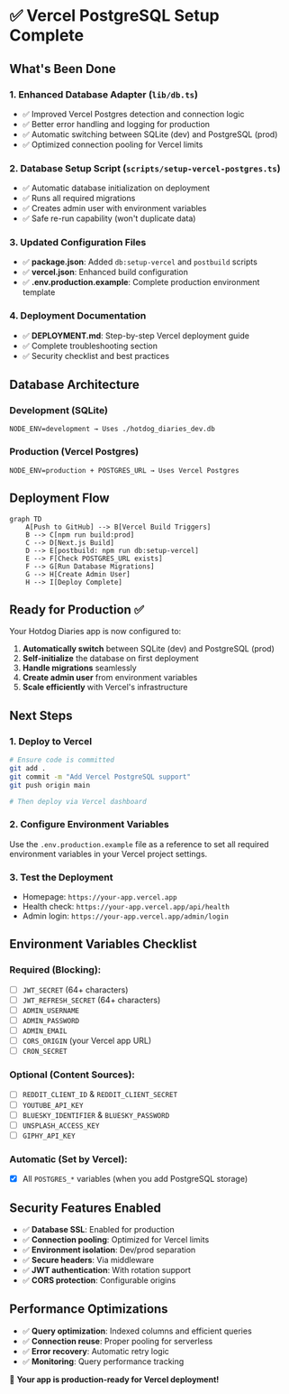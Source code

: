 # ✅ Vercel PostgreSQL Setup Complete

## What's Been Done

### 1. Enhanced Database Adapter (`lib/db.ts`)
- ✅ Improved Vercel Postgres detection and connection logic
- ✅ Better error handling and logging for production
- ✅ Automatic switching between SQLite (dev) and PostgreSQL (prod)
- ✅ Optimized connection pooling for Vercel limits

### 2. Database Setup Script (`scripts/setup-vercel-postgres.ts`)
- ✅ Automatic database initialization on deployment
- ✅ Runs all required migrations
- ✅ Creates admin user with environment variables
- ✅ Safe re-run capability (won't duplicate data)

### 3. Updated Configuration Files
- ✅ **package.json**: Added `db:setup-vercel` and `postbuild` scripts
- ✅ **vercel.json**: Enhanced build configuration
- ✅ **.env.production.example**: Complete production environment template

### 4. Deployment Documentation
- ✅ **DEPLOYMENT.md**: Step-by-step Vercel deployment guide
- ✅ Complete troubleshooting section
- ✅ Security checklist and best practices

## Database Architecture

### Development (SQLite)
```
NODE_ENV=development → Uses ./hotdog_diaries_dev.db
```

### Production (Vercel Postgres)
```
NODE_ENV=production + POSTGRES_URL → Uses Vercel Postgres
```

## Deployment Flow

```mermaid
graph TD
    A[Push to GitHub] --> B[Vercel Build Triggers]
    B --> C[npm run build:prod]
    C --> D[Next.js Build]
    D --> E[postbuild: npm run db:setup-vercel]
    E --> F[Check POSTGRES_URL exists]
    F --> G[Run Database Migrations]
    G --> H[Create Admin User]
    H --> I[Deploy Complete]
```

## Ready for Production ✅

Your Hotdog Diaries app is now configured to:

1. **Automatically switch** between SQLite (dev) and PostgreSQL (prod)
2. **Self-initialize** the database on first deployment
3. **Handle migrations** seamlessly
4. **Create admin user** from environment variables
5. **Scale efficiently** with Vercel's infrastructure

## Next Steps

### 1. Deploy to Vercel
```bash
# Ensure code is committed
git add .
git commit -m "Add Vercel PostgreSQL support"
git push origin main

# Then deploy via Vercel dashboard
```

### 2. Configure Environment Variables
Use the `.env.production.example` file as a reference to set all required environment variables in your Vercel project settings.

### 3. Test the Deployment
- Homepage: `https://your-app.vercel.app`
- Health check: `https://your-app.vercel.app/api/health`
- Admin login: `https://your-app.vercel.app/admin/login`

## Environment Variables Checklist

### Required (Blocking):
- [ ] `JWT_SECRET` (64+ characters)
- [ ] `JWT_REFRESH_SECRET` (64+ characters)
- [ ] `ADMIN_USERNAME`
- [ ] `ADMIN_PASSWORD`
- [ ] `ADMIN_EMAIL`
- [ ] `CORS_ORIGIN` (your Vercel app URL)
- [ ] `CRON_SECRET`

### Optional (Content Sources):
- [ ] `REDDIT_CLIENT_ID` & `REDDIT_CLIENT_SECRET`
- [ ] `YOUTUBE_API_KEY`
- [ ] `BLUESKY_IDENTIFIER` & `BLUESKY_PASSWORD`
- [ ] `UNSPLASH_ACCESS_KEY`
- [ ] `GIPHY_API_KEY`

### Automatic (Set by Vercel):
- [x] All `POSTGRES_*` variables (when you add PostgreSQL storage)

## Security Features Enabled

- ✅ **Database SSL**: Enabled for production
- ✅ **Connection pooling**: Optimized for Vercel limits
- ✅ **Environment isolation**: Dev/prod separation
- ✅ **Secure headers**: Via middleware
- ✅ **JWT authentication**: With rotation support
- ✅ **CORS protection**: Configurable origins

## Performance Optimizations

- ✅ **Query optimization**: Indexed columns and efficient queries
- ✅ **Connection reuse**: Proper pooling for serverless
- ✅ **Error recovery**: Automatic retry logic
- ✅ **Monitoring**: Query performance tracking

🚀 **Your app is production-ready for Vercel deployment!**